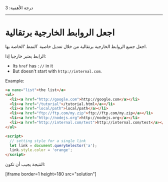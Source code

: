درجة الأهمية: 3

---

# اجعل الروابط الخارجية برتقالية

اجعل جميع الروابط الخارجية برتقالية من خلال تعديل خاصية `النمط 'الخاصة بها.

الرابط يعتبر خارجيا إذا:
- Its `href` has `://` in it
- But doesn't start with `http://internal.com`.

Example:

```html run
<a name="list">the list</a>
<ul>
  <li><a href="http://google.com">http://google.com</a></li>
  <li><a href="/tutorial">/tutorial.html</a></li>
  <li><a href="local/path">local/path</a></li>
  <li><a href="ftp://ftp.com/my.zip">ftp://ftp.com/my.zip</a></li>
  <li><a href="http://nodejs.org">http://nodejs.org</a></li>
  <li><a href="http://internal.com/test">http://internal.com/test</a></li>
</ul>

<script>
  // setting style for a single link
  let link = document.querySelector('a');
  link.style.color = 'orange';
</script>
```

النتيجة يجيب أن تكون: 

[iframe border=1 height=180 src="solution"]


